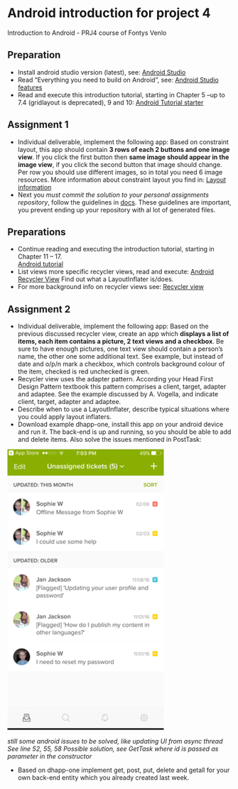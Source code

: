 # Android introduction for project 4

Introduction to Android - PRJ4 course of Fontys Venlo

## Preparation

* Install android studio version (latest), see: [Android Studio](https://developer.android.com/studio)
* Read “Everything you need to build on Android”, see: [Android Studio features](https://developer.android.com/studio/features/)
* Read and execute this introduction tutorial, starting in Chapter 5 –up to 7.4 (gridlayout is deprecated), 9 and 10: [Android Tutorial starter](http://www.vogella.com/tutorials/Android/article.html#androidstudio_starter)

## Assignment 1

* Individual deliverable, implement the following app: Based on constraint layout, this app should contain **3 rows of each 2 buttons and one image view**. If you click the first button then **same image should appear in the image view**, if you click the second button that image should change. Per row you should use different images, so in total you need 6 image resources.
More information about constraint layout you find in: [Layout information](https://developer.android.com/reference/android/support/constraint/ConstraintLayout)
* Next you *must commit the solution to your personal assignments repository*, follow the guidelines in [docs](https://github.com/FontysVenlo/android-introduction/tree/master/docs/android-ignore.md). These guidelines are important, you prevent ending up your repository with al lot of generated files. 

## Preparations
* Continue reading and executing the introduction tutorial, starting in Chapter 11 – 17.  
[Android tutorial](http://www.vogella.com/tutorials/Android/article.html#androidstudio_starter)
* List views more specific recycler views, read and execute: [Android Recycler View](http://www.vogella.com/tutorials/AndroidRecyclerView/article.html) 
Find out what a LayoutInflater is/does.
* For more background info on recycler views  see:
[Recycler view](https://developer.android.com/guide/topics/ui/layout/recyclerview)

## Assignment 2

* Individual deliverable, implement the following app: Based on the previous discussed recycler view, create an app which **displays a list of items, each item contains a picture, 2 text views and a checkbox**. Be sure to have enough pictures, one text view should contain a person’s name, the other one some additional text.  See example, but instead of date and o/p/n mark a checkbox, which controls background colour of the item, checked is red unchecked is green.
* Recycler view uses the adapter pattern. According your Head First Design Pattern textbook this pattern comprises a client, target, adapter and adaptee. See the example discussed by A. Vogella, and indicate client, target, adapter and adaptee.
* Describe when to use a LayoutInflater, describe typical situations where you could apply layout inflaters. 
* Download example dhapp-one, install this app on your android device and run it.
The back-end is up and running, so you should be able to add and delete items.
Also solve the issues mentioned in PostTask:

![Bild](https://github.com/FontysVenlo/android-introduction/raw/master/docs/img/image.png)

*still some android issues to be solved, like updating UI from async thread
See line 52, 55, 58
Possible solution, see GetTask where id is passed as parameter in the constructor*


* Based on dhapp-one implement get, post, put, delete and getall for your own back-end entity which you already created last week.



